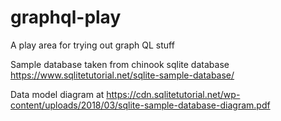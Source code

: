 # graphql-play
A play area for trying out graph QL stuff

Sample database taken from chinook sqlite database https://www.sqlitetutorial.net/sqlite-sample-database/

Data model diagram at https://cdn.sqlitetutorial.net/wp-content/uploads/2018/03/sqlite-sample-database-diagram.pdf